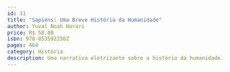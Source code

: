 ```yaml
---
id: 11
title: "Sapiens: Uma Breve História da Humanidade"
author: Yuval Noah Harari
price: R$ 58,00
isbn: 978-8535922562
pages: 464
category: História
description: Uma narrativa eletrizante sobre a história da humanidade.
---
```

